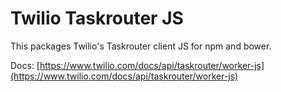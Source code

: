 # Twilio Taskrouter JS
This packages Twilio's Taskrouter client JS for npm and bower.

Docs: [https://www.twilio.com/docs/api/taskrouter/worker-js](https://www.twilio.com/docs/api/taskrouter/worker-js)
